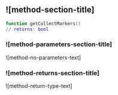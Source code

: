 ## ![method-section-title]


```lua
function getCollectMarkers()
// returns: bool
```


### ![method-parameters-section-title]

![method-no-parameters-text]

### ![method-returns-section-title]

![method-return-type-text]

